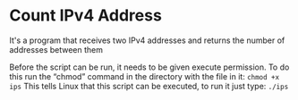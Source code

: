 # Count IPv4 Address

It's a program that receives two IPv4 addresses and returns the number of addresses between them

Before the script can be run, it needs to be given execute permission. To do this run the “chmod” command in the directory with the file in it: `chmod +x ips`
This tells Linux that this script can be executed, to run it just type: `./ips`